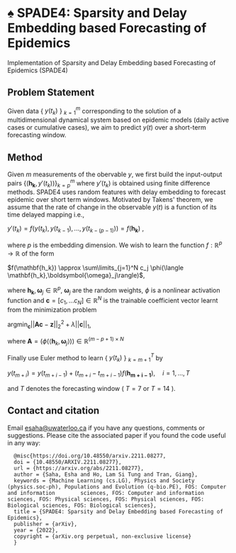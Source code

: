 # ♠️ SPADE4: Sparsity and Delay Embedding based Forecasting of Epidemics
Implementation of Sparsity and Delay Embedding based Forecasting of Epidemics (SPADE4)

## Problem Statement
Given data { $y(t_k)$ } $_{k=1}^m$ corresponding to the solution of a multidimensional dynamical system based on epidemic models (daily active cases or cumulative cases), we aim to predict $y(t)$ over a short-term forecasting window.

## Method

Given $m$ measurements of the obervable $y$, we first build the input-output pairs $\{(\mathbf{h_k},y'(t_k))\}_{k=p}^m$ where $y'(t_k)$ is obtained using finite difference methods. SPADE4 uses random features with delay embedding to forecast epidemic over short term windows. Motivated by Takens' theorem, we assume that the rate of change in the observable $y(t)$ is a function of its time delayed mapping i.e.,

$y'(t_k) = f(y(t_k), y(t_{k-1}),...,y(t_{k-(p-1)})) = f(\mathbf{h_k})$ ,

where $p$ is the embedding dimension. We wish to learn the function $f:\mathbb{R}^p\rightarrow\mathbb{R}$ of the form

$f(\mathbf{h_k}) \approx \sum\limits_{j=1}^N c_j \phi(\langle \mathbf{h_k},\boldsymbol{\omega}_j\rangle)$,

where $\mathbf{h_k}, \boldsymbol{\omega}_j\in\mathbb{R}^{p}$, $\boldsymbol{\omega}_j$ are the random weights, $\phi$ is a nonlinear activation function and $\mathbf{c} =[c_1,... c_N]\in\mathbb{R}^N$ is the trainable coefficient vector learnt from the minimization problem 

$\text{argmin}_{\mathbf{c}} ||\mathbf{A}\mathbf{c} - \mathbf{z}||_2^2 + \lambda ||\mathbf{c}||_1$,

where $\mathbf{A} = (\phi(\langle \mathbf{h}_k,\boldsymbol{\omega}_j\rangle))\in\mathbb{R}^{ (m-p+1)\times N}$

Finally use Euler method to learn { $y(t_k)$ } $_{k=m+1}^T$ by 

$y(t_{m+i}) = y(t_{m+i-1}) +  (t_{m+i} - t_{m+i-1})f(\mathbf{h_{m+i-1}}),\quad i=1,...,T$

and $T$ denotes the forecasting window ( $T = 7$ or $T=14$ ).
   
 
## Contact and citation

Email esaha@uwaterloo.ca if you have any questions, comments or suggestions. Please cite the associated paper if you found the code useful in any way:

      @misc{https://doi.org/10.48550/arxiv.2211.08277,
      doi = {10.48550/ARXIV.2211.08277},
      url = {https://arxiv.org/abs/2211.08277},
      author = {Saha, Esha and Ho, Lam Si Tung and Tran, Giang},
      keywords = {Machine Learning (cs.LG), Physics and Society (physics.soc-ph), Populations and Evolution (q-bio.PE), FOS: Computer and information        sciences, FOS: Computer and information sciences, FOS: Physical sciences, FOS: Physical sciences, FOS: Biological sciences, FOS: Biological sciences},
      title = {SPADE4: Sparsity and Delay Embedding based Forecasting of Epidemics},
      publisher = {arXiv},
      year = {2022},
      copyright = {arXiv.org perpetual, non-exclusive license}
      }
